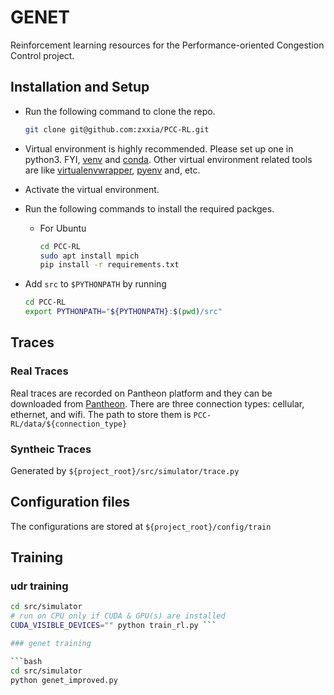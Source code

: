 # GENET

Reinforcement learning resources for the Performance-oriented Congestion Control
project.

## Installation and Setup

- Run the following command to clone the repo.

    ```bash
    git clone git@github.com:zxxia/PCC-RL.git
    ```

- Virtual environment is highly recommended. Please set up one in python3. FYI,
  [venv](https://docs.python.org/3.7/library/venv.html) and
  [conda](https://conda.io/projects/conda/en/latest/user-guide/tasks/manage-environments.html).
  Other virtual environment related tools are like
  [virtualenvwrapper](https://virtualenvwrapper.readthedocs.io/en/latest/),
  [pyenv](https://github.com/pyenv/pyenv) and, etc.
- Activate the virtual environment.
- Run the following commands to install the required packges.

  - For Ubuntu

    ```bash
    cd PCC-RL
    sudo apt install mpich
    pip install -r requirements.txt
    ```

- Add `src` to `$PYTHONPATH` by running

    ```bash
    cd PCC-RL
    export PYTHONPATH="${PYTHONPATH}:$(pwd)/src"
    ```
  <!--  -->
  <!-- - For MacOS -->
  <!--  -->
  <!--   ```bash -->
  <!--   cd PCC-RL -->
  <!--   brew install openmpi -->
  <!--   pip install -r requirements.txt -->
  <!--   ``` -->

## Traces

### Real Traces

Real traces are recorded on Pantheon platform and they can be downloaded from
[Pantheon](https://pantheon.stanford.edu/measurements/node/). There are three
connection types: cellular, ethernet, and wifi. The path to store them is
`PCC-RL/data/${connection_type}`

### Syntheic Traces

Generated by `${project_root}/src/simulator/trace.py`

## Configuration files

The configurations are stored at `${project_root}/config/train`

## Training

### udr training

```bash
cd src/simulator
# run on CPU only if CUDA & GPU(s) are installed
CUDA_VISIBLE_DEVICES="" python train_rl.py ```

### genet training

```bash
cd src/simulator
python genet_improved.py
```

<!-- ## Overview -->
<!--  -->
<!-- This repo contains the gym environment required for training reinforcement -->
<!-- learning models used in the PCC project along with the Python module required to -->
<!-- run RL models in the PCC UDT codebase found at github.com/PCCProject/PCC-Uspace. -->
<!--  -->
<!--  -->
<!-- ## Training -->
<!-- To run training only, go to ./src/gym/, install any missing requirements for -->
<!-- stable\_solve.py and run that script. By default, this should replicate the -->
<!-- model presented in A Reinforcement Learning Perspective on Internet Congestion -->
<!-- Control, ICML 2019. -->
<!--  -->
<!-- ## Testing Models -->
<!--  -->
<!-- To test models in the real world (i.e., sending real packets into the Linux -->
<!-- kernel and out onto a real or emulated network), download and install the PCC -->
<!-- UDT code from github.com/PCCProject/PCC-Uspace. Follow the instructions in that -->
<!-- repo for using congestion control algorithms with Python modules, and see -->
<!-- ./src/gym/online/README.md for additional instructions regarding testing or training models in the real world. -->
